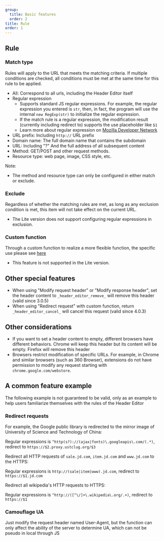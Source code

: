 ```yaml
---
group:
  title: Basic features
  order: 2
title: Rule
order: 1
---
```


## Rule

### Match type

Rules will apply to the URL that meets the matching criteria. If multiple conditions are checked, all conditions must be met at the same time for this rule to be applied.

* All: Correspond to all urls, including the Header Editor itself
* Regular expression
	* Supports standard JS regular expressions. For example, the regular expression you entered is `str`, then, in fact, the program will use the internal `new RegExp(str)` to initialize the regular expression.
	* If the match rule is a regular expression, the modification result (currently including redirect to) supports the use placeholder like `$1`
	* Learn more about regular expression on [Mozilla Developer Network](https://developer.mozilla.org/en-US/docs/Web/JavaScript/Reference/Global_Objects/RegExp)
* URL prefix: Including `http://` URL prefix
* Domain name: The full domain name that contains the subdomain
* URL: Including "?" And the full address of all subsequent content
* Method: GET/POST and other request methods.
* Resource type: web page, image, CSS style, etc.

Note:
* The method and resource type can only be configured in either match or exclude.

### Exclude

Regardless of whether the matching rules are met, as long as any exclusion condition is met, this item will not take effect on the current URL.
* The Lite version does not support configuring regular expressions in exclusion.

### Custom function

Through a custom function to realize a more flexible function, the specific use please see [here](./custom-function.md)
* This feature is not supported in the Lite version.

## Other special features

* When using "Modify request header" or "Modify response header", set the header content to `_header_editor_remove_` will remove this header (valid since 3.0.5)
* When using "Redirect request" with custom function, return `_header_editor_cancel_` will cancel this request  (valid since 4.0.3)

## Other considerations

* If you want to set a header content to empty, different browsers have different behaviors. Chrome will keep this header but its content will be empty. Firefox will remove this header
* Browsers restrict modification of specific URLs. For example, in Chrome and similar browsers (such as 360 Browser), extensions do not have permission to modify any request starting with `chrome.google.com/webstore`.

## A common feature example

The following example is not guaranteed to be valid, only as an example to help users familiarize themselves with the rules of the Header Editor

### Redirect requests

For example, the Google public library is redirected to the mirror image of University of Science and Technology of China:

Regular expressions is `^http(s?)://(ajax|fonts)\.googleapis\.com/(.*)`, redirect to `https://$2.proxy.ustclug.org/$3`

Redirect all HTTP requests of `sale.jd.com`, `item.jd.com` and `www.jd.com` to the HTTPS:

Regular expressions is `http://(sale|item|www).jd.com`, redirect to `https://$1.jd.com`

Redirect all wikipedia's HTTP requests to HTTPS:

Regular expressions is `^http://([^\/]+\.wikipedia\.org/.+)`, redirect to `https://$1`

### Camouflage UA

Just modify the request header named User-Agent, but the function can only affect the ability of the server to determine UA, which can not be pseudo in local through JS
